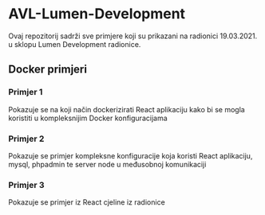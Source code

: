 # AVL-Lumen-Development

Ovaj repozitorij sadrži sve primjere koji su prikazani na radionici 19.03.2021. u sklopu Lumen Development radionice.

## Docker primjeri

### Primjer 1

Pokazuje se na koji način dockerizirati React aplikaciju kako bi se mogla koristiti u kompleksnijim Docker konfiguracijama

### Primjer 2

Pokazuje se primjer kompleksne konfiguracije koja koristi React aplikaciju, mysql, phpadmin te server node u međusobnoj komunikaciji

### Primjer 3

Pokazuje se primjer iz React cjeline iz radionice
